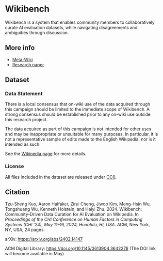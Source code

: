 # Wikibench

Wikibench is a system that enables community members to collaboratively curate AI evaluation datasets, while navigating disagreements and ambiguities through discussion.

## More info
- [Meta-Wiki](https://meta.wikimedia.org/wiki/User:Tzusheng/Sandbox/Wikibench)
- [Research paper](https://doi.org/10.1145/3613904.3642278)

## Dataset

### Data Statement
There is a local consensus that on-wiki use of the data acquired through this campaign should be limited to the immediate scope of Wikibench. A strong consensus should be established prior to any on-wiki use outside this research project.

The data acquired as part of this campaign is not intended for other uses and may be inappropriate or unsuitable for many purposes. In particular, it is not a representative sample of edits made to the English Wikipedia, nor is it intended as such.

See the [Wikipedia page](https://en.wikipedia.org/wiki/User:Tzusheng/sandbox/Wikipedia:Wikibench/Campaign:Editquality#All_labeled_data) for more details.

### License

All files included in the dataset are released under [CC0](https://creativecommons.org/publicdomain/zero/1.0/).

## Citation
Tzu-Sheng Kuo, Aaron Halfaker, Zirui Cheng, Jiwoo Kim, Meng-Hsin Wu, Tongshuang Wu, Kenneth Holstein, and Haiyi Zhu. 2024. Wikibench: Community-Driven Data Curation for AI Evaluation on Wikipedia. In *Proceedings of the CHI Conference on Human Factors in Computing Systems (CHI ’24), May 11–16, 2024, Honolulu, HI, USA.* ACM, New York, NY, USA, 24 pages.

arXiv: https://arxiv.org/abs/2402.14147

ACM Digital Library: https://doi.org/10.1145/3613904.3642278 (The DOI link will become available in May)